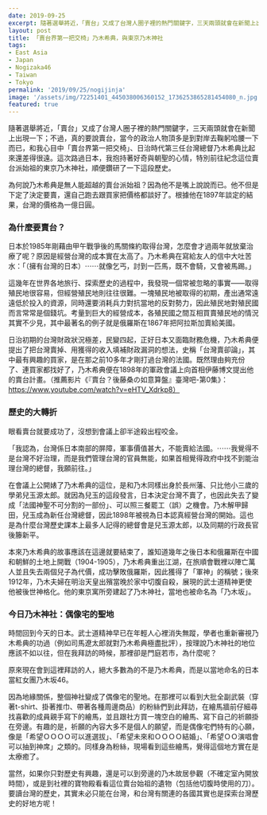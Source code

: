 ```yaml
---
date: 2019-09-25
excerpt: 隨著選舉將近，「賣台」又成了台灣人圈子裡的熱門關鍵字，三天兩頭就會在新聞上出現一下；不過，真的要說賣台，當今的政治人物頂多是到對岸去鞠躬哈腰一下而已，和我心目中「賣台界第一把交椅」、日治時代第三任台灣總督乃木希典比起來還差得很遠。這次路過日本，我抱持著好奇與朝聖的心情，特別前往紀念這位賣台派始祖的東京乃木神社，順便鑽研了一下這段歷史。
layout: post
title: 「賣台界第一把交椅」乃木希典，與東京乃木神社
tags:
- East Asia
- Japan
- Nogizaka46
- Taiwan
- Tokyo
permalink: '2019/09/25/nogijinja'
image: '/assets/img/72251401_445038006360152_1736253865281454080_n.jpg'
featured: true
---
```


隨著選舉將近，「賣台」又成了台灣人圈子裡的熱門關鍵字，三天兩頭就會在新聞上出現一下；不過，真的要說賣台，當今的政治人物頂多是到對岸去鞠躬哈腰一下而已，和我心目中「賣台界第一把交椅」、日治時代第三任台灣總督乃木希典比起來還差得很遠。這次路過日本，我抱持著好奇與朝聖的心情，特別前往紀念這位賣台派始祖的東京乃木神社，順便鑽研了一下這段歷史。

為何說乃木希典是無人能超越的賣台派始祖？因為他不是嘴上說說而已。他不但是下定了決定要賣，還自己跑去跟買家把價格都談好了。根據他在1897年談定的結果，台灣的價格為一億日圓。

### 為什麼要賣台？

日本於1985年剛藉由甲午戰爭後的馬關條約取得台灣，怎麼會才過兩年就放棄治療了呢？原因是經營台灣的成本實在太高了。乃木希典在寫給友人的信中大吐苦水：「（擁有台灣的日本）⋯⋯就像乞丐，討到一匹馬，既不會騎，又會被馬踢。」

這幾年在世界各地旅行、探索歷史的過程中，我發現一個常被忽略的事實——取得殖民地很容易，但經營殖民地則往往很難。一塊殖民地被取得的初期，產出通常遠遠低於投入的資源，同時還要消耗兵力對抗當地的反對勢力，因此殖民地對殖民國而言常常是個錢坑。考量到巨大的經營成本，各殖民國之間互相買賣殖民地的情況其實不少見，其中最著名的例子就是俄羅斯在1867年把阿拉斯加賣給美國。

日治初期的台灣財政狀況極差，民變四起，正好日本又面臨財務危機，乃木希典便提出了把台灣賣掉、用獲得的收入填補財政漏洞的想法，史稱「台灣賣卻論」，其中最有興趣的買家，是在那之前10多年才剛打過台灣的法國。既然理由夠充份了、連買家都找好了，乃木希典便在1898年的軍政會議上向首相伊藤博文提出他的賣台計畫。（推薦影片《『賣台？後藤桑の如意算盤』臺灣吧-第0集》：https://www.youtube.com/watch?v=eHTV_Xdrkp8）

### 歷史的大轉折

眼看賣台就要成功了，沒想到會議上卻半途殺出程咬金。

「我認為，台灣係日本南部的屏障，軍事價值甚大，不能賣給法國。⋯⋯我覺得不是台灣不好治理，而是我們管理台灣的官員無能，如果首相覺得政府中找不到能治理台灣的總督，我願前往。」

在會議上公開婊了乃木希典的這位，是和乃木同樣出身於長州藩、只比他小三歲的學弟兒玉源太郎。就因為兒玉的這段發言，日本決定台灣不賣了，也因此失去了變成「法國神聖不可分割的一部份」、可以照三餐罷工（誤）之機會。乃木解甲歸田，兒玉成為新任台灣總督，因此1898年被視為日本認真經營台灣的開始。這也是為什麼台灣歷史課本上最多人記得的總督會是兒玉源太郎，以及同期的行政長官後籐新平。

本來乃木希典的故事應該在這邊就要結束了，誰知道幾年之後日本和俄羅斯在中國和朝鮮的土地上開戰（1904-1905），乃木希典重出江湖，在旅順會戰裡以陣亡萬人並且失去兩個兒子為代價，成功擊敗俄羅斯，因此獲得了「軍神」的稱號；後來1912年，乃木夫婦在明治天皇出殯當晚於家中切腹自殺，展現的武士道精神更使他被後世神格化。他的東京寓所旁建起了乃木神社，當地也被命名為「乃木坂」。

### 今日乃木神社：偶像宅的聖地

時間回到今天的日本。武士道精神早已在年輕人心裡消失無蹤，學者也重新審視乃木希典的功過（例如司馬遼太郎就對乃木希典極盡批評），按理說乃木神社的地位應該不如以往，但在我拜訪的時候，那裡卻是門庭若市，為什麼呢？

原來現在會到這裡拜訪的人，絕大多數為的不是乃木希典，而是以當地命名的日本當紅女團乃木坂46。

因為地緣關係，整個神社變成了偶像宅的聖地。在那裡可以看到大批全副武裝（穿著t-shirt、掛著推巾、帶著各種周邊商品）的粉絲們到此拜訪，在繪馬牆前仔細尋找喜歡的成員親手寫下的繪馬，並且跟社方買一塊空白的繪馬、寫下自己的祈願掛在旁邊。有趣的是，祈願的內容大多不是個人的願望，而是偶像宅們特有的心願，像是「希望ＯＯＯＯ可以進選拔」、「希望未來和ＯＯＯＯ結婚」、「希望ＯＯ演唱會可以抽到神席」之類的。同樣身為粉絲，現場看到這些繪馬，覺得這個地方實在是太療癒了。

當然，如果你只對歷史有興趣，還是可以到旁邊的乃木故居參觀（不確定室內開放時間），或是到社裡的寶物殿看看這位賣台始祖的遺物（包括他切腹時使用的刀）。要讀台灣的歷史，其實未必只能在台灣，和台灣有關連的各國其實也是探索台灣歷史的好地方呢！
